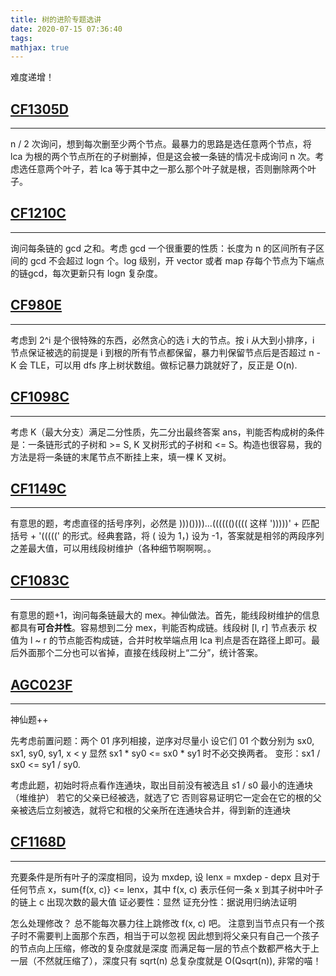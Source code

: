 ```yaml
---
title: 树的进阶专题选讲
date: 2020-07-15 07:36:40
tags: 
mathjax: true
---
```


难度递增！

## [CF1305D](https://codeforces.com/problemset/problem/1305/D)
-----

n / 2 次询问，想到每次删至少两个节点。最暴力的思路是选任意两个节点，将 lca 为根的两个节点所在的子树删掉，但是这会被一条链的情况卡成询问 n 次。考虑选任意两个叶子，若 lca 等于其中之一那么那个叶子就是根，否则删除两个叶子。

## [CF1210C](https://codeforces.com/problemset/problem/1210/C)
-----

询问每条链的 gcd 之和。考虑 gcd 一个很重要的性质：长度为 n 的区间所有子区间的 gcd 不会超过 logn 个。log 级别，开 vector 或者 map 存每个节点为下端点的链gcd，每次更新只有 logn 复杂度。

## [CF980E](https://codeforces.com/problemset/problem/980/E)
-----

考虑到 2^i 是个很特殊的东西，必然贪心的选 i 大的节点。按 i 从大到小排序，i 节点保证被选的前提是 i 到根的所有节点都保留，暴力判保留节点后是否超过 n - K 会 TLE，可以用 dfs 序上树状数组。做标记暴力跳就好了，反正是 O(n).

## [CF1098C](https://codeforces.com/problemset/problem/1098/C)
-----

考虑 K（最大分支）满足二分性质，先二分出最终答案 ans，判能否构成树的条件是：一条链形式的子树和 >= S, K 叉树形式的子树和 <= S。构造也很容易，我的方法是将一条链的末尾节点不断挂上来，填一棵 K 叉树。

## [CF1149C](https://codeforces.com/contest/1149/problem/C)
-----

有意思的题，考虑直径的括号序列，必然是 )))())))...(((((()(((( 这样 ')))))' + 匹配括号 + '(((((' 的形式。经典套路，将 ( 设为 1，) 设为 -1，答案就是相邻的两段序列之差最大值，可以用线段树维护（各种细节啊啊啊。。

## [CF1083C](https://codeforces.com/contest/1083/problem/C)
-----

有意思的题+1，询问每条链最大的 mex。神仙做法。首先，能线段树维护的信息都具有**可合并性**。容易想到二分 mex，判能否构成链。线段树 [l, r] 节点表示 权值为 l ~ r 的节点能否构成链，合并时枚举端点用 lca 判点是否在路径上即可。最后外面那个二分也可以省掉，直接在线段树上“二分”，统计答案。

## [AGC023F](https://atcoder.jp/contests/agc023/tasks/agc023_f)
-----

神仙题++

先考虑前置问题：两个 01 序列相接，逆序对尽量小
设它们 01 个数分别为 sx0, sx1, sy0, sy1, x < y
显然 sx1 * sy0 <= sx0 * sy1 时不必交换两者。
变形：sx1 / sx0 <= sy1 / sy0.

考虑此题，初始时将点看作连通块，取出目前没有被选且 s1 / s0 最小的连通块（堆维护）
若它的父亲已经被选，就选了它
否则容易证明它一定会在它的根的父亲被选后立刻被选，就将它和根的父亲所在连通块合并，得到新的连通块

## [CF1168D](https://codeforces.com/contest/1168/problem/d)
----

充要条件是所有叶子的深度相同，设为 mxdep, 设 lenx = mxdep - depx
且对于任何节点 x，sum{f(x, c)} <= lenx，其中 f(x, c) 表示任何一条 x 到其子树中叶子的链上 c 出现次数的最大值
证必要性：显然
证充分性：据说用归纳法证明

怎么处理修改？
总不能每次暴力往上跳修改 f(x, c) 吧。
注意到当节点只有一个孩子时不需要判上面那个东西，相当于可以忽视
因此想到将父亲只有自己一个孩子的节点向上压缩，修改的复杂度就是深度
而满足每一层的节点个数都严格大于上一层（不然就压缩了），深度只有 sqrt(n)
总复杂度就是 O(Qsqrt(n)), 非常的喵！
